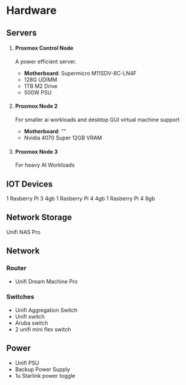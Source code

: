 # Hardware

## Servers

1. #### Proxmox Control Node
    A power efficient server.
    * **Motherboard**: Supermicro M11SDV-8C-LN4F
    * 128G UDIMM
    * 1TB M2 Drive
    * 500W PSU

2. #### Proxmox Node 2
    For smaller ai workloads and desktop GUI virtual machine support
    * **Motherboard**: ""
    * Nvidia 4070 Super 12GB VRAM

3. #### Proxmox Node 3
    For heavy AI Workloads

## IOT Devices

1 Rasberry Pi 3 4gb
1 Rasberry Pi 4 4gb
1 Rasberry Pi 4 8gb


## Network Storage

Unifi NAS Pro

## Network

### Router

* Unifi Dream Machine Pro

### Switches

* Unifi Aggregation Switch
* Unifi switch
* Aruba switch
* 2 unifi mini flex switch

## Power

* Unifi PSU
* Backup Power Supply
* 1u Starlink power toggle


